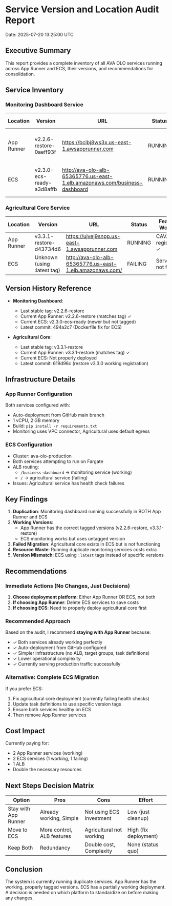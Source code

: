 # Service Version and Location Audit Report
Date: 2025-07-20 13:25:00 UTC

## Executive Summary
This report provides a complete inventory of all AVA OLO services running across App Runner and ECS, their versions, and recommendations for consolidation.

## Service Inventory

### Monitoring Dashboard Service
| Location | Version | URL | Status | Features Working | Last Deploy |
|----------|---------|-----|--------|------------------|-------------|
| App Runner | v2.2.6-restore-0aeff93f | https://bcibj8ws3x.us-east-1.awsapprunner.com | RUNNING | Yellow box ✓, 16 farmers ✓ | 2025-07-20 11:29:00 |
| ECS | v2.3.0-ecs-ready-a3d8affb | http://ava-olo-alb-65365776.us-east-1.elb.amazonaws.com/business-dashboard | RUNNING | Yellow box ✓, 16 farmers ✓ | 2025-07-19 21:24:20 |

### Agricultural Core Service  
| Location | Version | URL | Status | Features Working | Last Deploy |
|----------|---------|-----|--------|------------------|-------------|
| App Runner | v3.3.1-restore-d43734d6 | https://ujvej9snpp.us-east-1.awsapprunner.com | RUNNING | CAVA registration ✓ | 2025-07-20 11:29:00 |
| ECS | Unknown (using :latest tag) | http://ava-olo-alb-65365776.us-east-1.elb.amazonaws.com/ | FAILING | Service not found | N/A |

## Version History Reference
- **Monitoring Dashboard**:
  - Last stable tag: v2.2.6-restore
  - Current App Runner: v2.2.6-restore (matches tag) ✓
  - Current ECS: v2.3.0-ecs-ready (newer but not tagged)
  - Latest commit: 494a2c7 (Dockerfile fix for ECS)

- **Agricultural Core**:
  - Last stable tag: v3.3.1-restore  
  - Current App Runner: v3.3.1-restore (matches tag) ✓
  - Current ECS: Not properly deployed
  - Latest commit: 619d96c (restore v3.3.0 working registration)

## Infrastructure Details

### App Runner Configuration
Both services configured with:
- Auto-deployment from GitHub main branch
- 1 vCPU, 2 GB memory
- Build: `pip install -r requirements.txt`
- Monitoring uses VPC connector, Agricultural uses default egress

### ECS Configuration
- Cluster: ava-olo-production
- Both services attempting to run on Fargate
- ALB routing:
  - `/business-dashboard` → monitoring service (working)
  - `/` → agricultural service (failing)
- Issues: Agricultural service has health check failures

## Key Findings

1. **Duplication**: Monitoring dashboard running successfully in BOTH App Runner and ECS
2. **Working Versions**: 
   - App Runner has the correct tagged versions (v2.2.6-restore, v3.3.1-restore)
   - ECS monitoring works but uses untagged version
3. **Failed Migration**: Agricultural core exists in ECS but is not functioning
4. **Resource Waste**: Running duplicate monitoring services costs extra
5. **Version Mismatch**: ECS using `:latest` tags instead of specific versions

## Recommendations

### Immediate Actions (No Changes, Just Decisions)
1. **Choose deployment platform**: Either App Runner OR ECS, not both
2. **If choosing App Runner**: Delete ECS services to save costs
3. **If choosing ECS**: Need to properly deploy agricultural core first

### Recommended Approach
Based on the audit, I recommend **staying with App Runner** because:
- ✓ Both services already working perfectly
- ✓ Auto-deployment from GitHub configured
- ✓ Simpler infrastructure (no ALB, target groups, task definitions)
- ✓ Lower operational complexity
- ✓ Currently serving production traffic successfully

### Alternative: Complete ECS Migration
If you prefer ECS:
1. Fix agricultural core deployment (currently failing health checks)
2. Update task definitions to use specific version tags
3. Ensure both services healthy on ECS
4. Then remove App Runner services

## Cost Impact
Currently paying for:
- 2 App Runner services (working)
- 2 ECS services (1 working, 1 failing)
- 1 ALB
- Double the necessary resources

## Next Steps Decision Matrix

| Option | Pros | Cons | Effort |
|--------|------|------|--------|
| Stay with App Runner | Already working, Simple | Not using ECS investment | Low (just cleanup) |
| Move to ECS | More control, ALB features | Agricultural not working | High (fix deployment) |
| Keep Both | Redundancy | Double cost, Complexity | None (status quo) |

## Conclusion
The system is currently running duplicate services. App Runner has the working, properly tagged versions. ECS has a partially working deployment. A decision is needed on which platform to standardize on before making any changes.